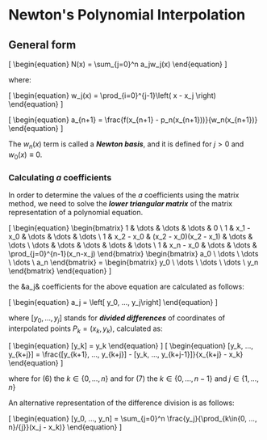 # Newton's Polynomial Interpolation

## General form

\[
\begin{equation}
    N(x) = \sum_{j=0}^n a_jw_j(x)
\end{equation}
\]

where:

\[
\begin{equation}
    w_j(x) = \prod_{i=0}^{j-1}\left( x - x_j \right)
\end{equation}
\]

\[
\begin{equation}
    a_{n+1} = \frac{f(x_{n+1} - p_n(x_{n+1}))}{w_n(x_{n+1})}
\end{equation}
\]

The $w_n(x)$ term is called a ***Newton basis***, and it is defined for $j > 0$ and $w_0(x) \equiv 0$.

### Calculating $a$ coefficients

In order to determine the values of the $a$ coefficients using the matrix method, we need to solve the ***lower triangular matrix*** of the matrix representation of a polynomial equation.

\[ 
\begin{equation}
    \begin{bmatrix} 
        1 & \dots & \dots & \dots & 0 \\
        1 & x_1 - x_0 & \dots & \dots & \dots \\
        1 & x_2 - x_0 & (x_2 - x_0)(x_2 - x_1) & \dots & \dots \\
        \dots & \dots & \dots & \dots & \dots \\
        1 & x_n - x_0 & \dots & \dots & \prod_{j=0}^{n-1}(x_n-x_j)
    \end{bmatrix}
    \begin{bmatrix}
        a_0 \\
        \dots \\
        \dots \\
        \dots \\
        a_n
    \end{bmatrix}
    = 
    \begin{bmatrix}
        y_0 \\
        \dots \\
        \dots \\
        \dots \\
        y_n
    \end{bmatrix}
\end{equation}
\]

the &a_j& coefficients for the above equation are calculated as follows:

\[
\begin{equation}
    a_j = \left[ y_0, ..., y_j\right]
\end{equation}
\]

where $\left[ y_0, ..., y_j\right]$ stands for ***divided differences*** of coordinates of interpolated points $P_k = (x_k, y_k)$, calculated as:

\[
    \begin{equation}
    [y_k] = y_k
    \end{equation}
\]
\[ 
    \begin{equation}
        [y_k, ..., y_{k+j}] = \frac{[y_{k+1}, ..., y_{k+j}] - [y_k, ..., y_{k+j-1}]}{x_{k+j} - x_k}
    \end{equation}
\]

where for $(6)$ the $k \in \{0, ..., n\}$ and for $(7)$ the $k \in \{0, ..., n-1\}$ and $j \in \{1, ..., n\}$

An alternative representation of the difference division is as follows:

\[
\begin{equation}
    [y_0, ..., y_n] = \sum_{j=0}^n \frac{y_j}{\prod_{k\in\{0, ..., n\}/\{j\}}(x_j - x_k)}
\end{equation}
\]